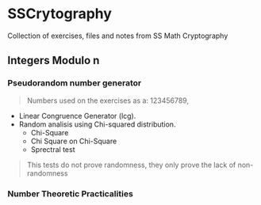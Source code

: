 # SSCrytography
Collection of exercises, files and notes from SS Math Cryptography

## Integers Modulo n
### Pseudorandom number generator
> Numbers used on the exercises as a: 123456789, 
* Linear Congruence Generator (lcg).
* Random analisis using Chi-squared distribution.
   - Chi-Square
   - Chi Square on Chi-Square
   - Sprectral test
> This tests do not prove randomness, they only prove the lack of non-randomness

### Number Theoretic Practicalities
